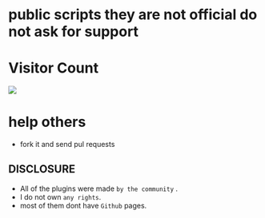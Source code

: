 
# public scripts they are not official do not ask for support
# Visitor Count
  <img src="https://profile-counter.glitch.me/VORP-Premade-server/count.svg" />

# help others

- fork it and send pul requests

## DISCLOSURE

- All of the plugins were made `by the community` .
- I do not own `any rights`.
- most of them dont have `Github` pages.







